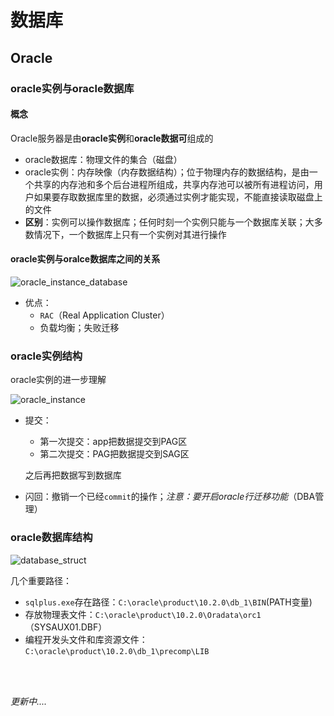 # 数据库

## Oracle

### oracle实例与oracle数据库

#### 概念

Oracle服务器是由**oracle实例**和**oracle数据可**组成的

* oracle数据库：物理文件的集合（磁盘）
* oracle实例：内存映像（内存数据结构）；位于物理内存的数据结构，是由一个共享的内存池和多个后台进程所组成，共享内存池可以被所有进程访问，用户如果要存取数据库里的数据，必须通过实例才能实现，不能直接读取磁盘上的文件
* **区别**：实例可以操作数据库；任何时刻一个实例只能与一个数据库关联；大多数情况下，一个数据库上只有一个实例对其进行操作

#### oracle实例与oralce数据库之间的关系

![oracle_instance_database](https://cdn.jsdelivr.net/gh/mo-xiaoxiu/imagefrommyblog@main/data/oracle_instance_dataBase.drawio.png)

* 优点：
  * `RAC`（Real Application Cluster）
  * 负载均衡；失败迁移

### oracle实例结构

oracle实例的进一步理解

![oracle_instance](https://cdn.jsdelivr.net/gh/mo-xiaoxiu/imagefrommyblog@main/data/oracle_instance.drawio.png)

* 提交：

  * 第一次提交：app把数据提交到PAG区
  * 第二次提交：PAG把数据提交到SAG区

  之后再把数据写到数据库

* 闪回：撤销一个已经`commit`的操作；*注意：要开启oracle行迁移功能*（DBA管理）

### oracle数据库结构

![database_struct](https://cdn.jsdelivr.net/gh/mo-xiaoxiu/imagefrommyblog@main/data/%E6%95%B0%E6%8D%AE%E5%BA%93%E7%BB%93%E6%9E%84.png)

几个重要路径：

* `sqlplus.exe`存在路径：`C:\oracle\product\10.2.0\db_1\BIN`(PATH变量)
* 存放物理表文件：`C:\oracle\product\10.2.0\Oradata\orc1`（SYSAUX01.DBF）
* 编程开发头文件和库资源文件：`C:\oracle\product\10.2.0\db_1\precomp\LIB`



<br>

<br>



*更新中....*



